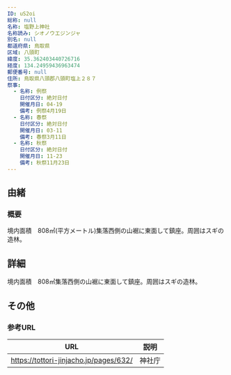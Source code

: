 ```yaml
---
ID: uS2oi
総称: null
名称: 塩野上神社
名称読み: シオノウエジンジャ
別名: null
都道府県: 鳥取県
区域: 八頭町
緯度: 35.362403440726716
経度: 134.24959436963474
郵便番号: null
住所: 鳥取県八頭郡八頭町塩上２８７
祭事:
  - 名称: 例祭
    日付区分: 絶対日付
    開催月日: 04-19
    備考: 例祭4月19日
  - 名称: 春祭
    日付区分: 絶対日付
    開催月日: 03-11
    備考: 春祭3月11日
  - 名称: 秋祭
    日付区分: 絶対日付
    開催月日: 11-23
    備考: 秋祭11月23日
---
```


## 由緒

### 概要

境内面積　808㎡(平方メートル)集落西側の山裾に東面して鎮座。周囲はスギの造林。

## 詳細

境内面積　808㎡集落西側の山裾に東面して鎮座。周囲はスギの造林。

## その他

### 参考URL

| URL                                    | 説明   |
| -------------------------------------- | ------ |
| https://tottori-jinjacho.jp/pages/632/ | 神社庁 |
